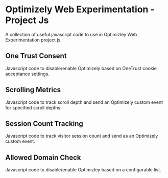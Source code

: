 # Optimizely Web Experimentation - Project Js
A collection of useful javascript code to use in Optimizley Web Experimentation project js.

## One Trust Consent
Javascript code to disable/enable Optimizely based on OneTrust cookie acceptance settings.

## Scrolling Metrics
Javascript code to track scroll depth and send an Optimizely custom event for specified scroll depths.

## Session Count Tracking
Javascript code to track visitor session count and send as an Optimizely custom event.

## Allowed Domain Check
Javascript code to disable/enable Optimizley based on a configurable list.
